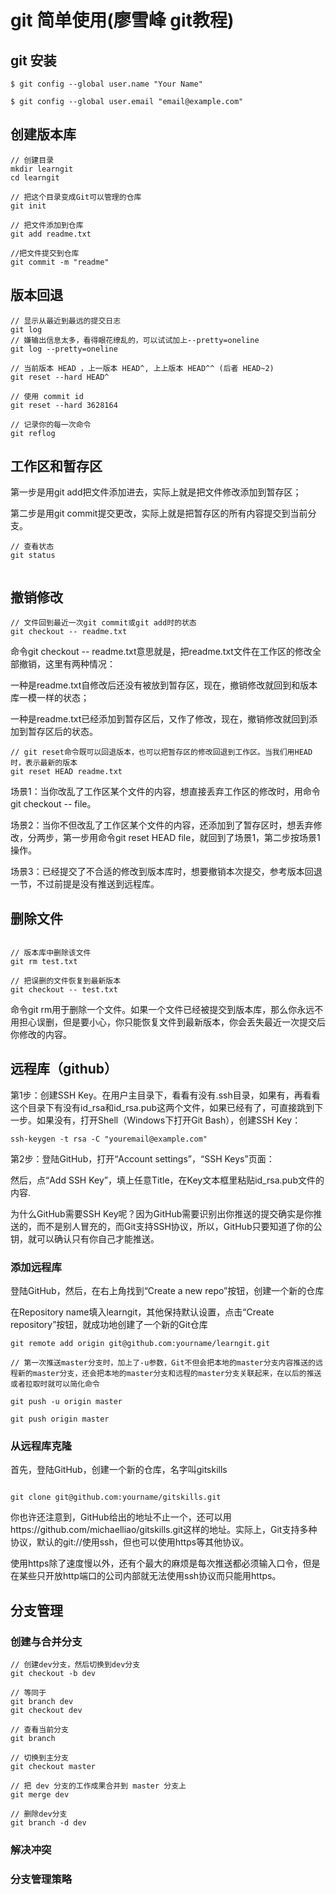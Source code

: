 # git 简单使用(廖雪峰 git教程)

## git 安装

```
$ git config --global user.name "Your Name"

$ git config --global user.email "email@example.com"
```

## 创建版本库

```
// 创建目录
mkdir learngit
cd learngit

// 把这个目录变成Git可以管理的仓库
git init 

// 把文件添加到仓库
git add readme.txt

//把文件提交到仓库
git commit -m "readme"
```

## 版本回退

```
// 显示从最近到最远的提交日志
git log
// 嫌输出信息太多，看得眼花缭乱的，可以试试加上--pretty=oneline
git log --pretty=oneline

// 当前版本 HEAD ，上一版本 HEAD^, 上上版本 HEAD^^ (后者 HEAD~2)
git reset --hard HEAD^

// 使用 commit id
git reset --hard 3628164

// 记录你的每一次命令
git reflog

```

## 工作区和暂存区

第一步是用git add把文件添加进去，实际上就是把文件修改添加到暂存区；

第二步是用git commit提交更改，实际上就是把暂存区的所有内容提交到当前分支。


```
// 查看状态
git status


```

## 撤销修改

```
// 文件回到最近一次git commit或git add时的状态
git checkout -- readme.txt

```
命令git checkout -- readme.txt意思就是，把readme.txt文件在工作区的修改全部撤销，这里有两种情况：

一种是readme.txt自修改后还没有被放到暂存区，现在，撤销修改就回到和版本库一模一样的状态；

一种是readme.txt已经添加到暂存区后，又作了修改，现在，撤销修改就回到添加到暂存区后的状态。

```
// git reset命令既可以回退版本，也可以把暂存区的修改回退到工作区。当我们用HEAD时，表示最新的版本
git reset HEAD readme.txt
```



场景1：当你改乱了工作区某个文件的内容，想直接丢弃工作区的修改时，用命令git checkout -- file。

场景2：当你不但改乱了工作区某个文件的内容，还添加到了暂存区时，想丢弃修改，分两步，第一步用命令git reset HEAD file，就回到了场景1，第二步按场景1操作。

场景3：已经提交了不合适的修改到版本库时，想要撤销本次提交，参考版本回退一节，不过前提是没有推送到远程库。


## 删除文件

```

// 版本库中删除该文件
git rm test.txt

// 把误删的文件恢复到最新版本
git checkout -- test.txt

```

命令git rm用于删除一个文件。如果一个文件已经被提交到版本库，那么你永远不用担心误删，但是要小心，你只能恢复文件到最新版本，你会丢失最近一次提交后你修改的内容。

## 远程库（github）

第1步：创建SSH Key。在用户主目录下，看看有没有.ssh目录，如果有，再看看这个目录下有没有id_rsa和id_rsa.pub这两个文件，如果已经有了，可直接跳到下一步。如果没有，打开Shell（Windows下打开Git Bash），创建SSH Key：

```
ssh-keygen -t rsa -C "youremail@example.com"

 ```

第2步：登陆GitHub，打开“Account settings”，“SSH Keys”页面：

然后，点“Add SSH Key”，填上任意Title，在Key文本框里粘贴id_rsa.pub文件的内容.


为什么GitHub需要SSH Key呢？因为GitHub需要识别出你推送的提交确实是你推送的，而不是别人冒充的，而Git支持SSH协议，所以，GitHub只要知道了你的公钥，就可以确认只有你自己才能推送。


### 添加远程库

登陆GitHub，然后，在右上角找到“Create a new repo”按钮，创建一个新的仓库

在Repository name填入learngit，其他保持默认设置，点击“Create repository”按钮，就成功地创建了一个新的Git仓库

```
git remote add origin git@github.com:yourname/learngit.git

// 第一次推送master分支时，加上了-u参数，Git不但会把本地的master分支内容推送的远程新的master分支，还会把本地的master分支和远程的master分支关联起来，在以后的推送或者拉取时就可以简化命令

git push -u origin master

git push origin master
```

### 从远程库克隆

首先，登陆GitHub，创建一个新的仓库，名字叫gitskills

```

git clone git@github.com:yourname/gitskills.git
```

你也许还注意到，GitHub给出的地址不止一个，还可以用https://github.com/michaelliao/gitskills.git这样的地址。实际上，Git支持多种协议，默认的git://使用ssh，但也可以使用https等其他协议。

使用https除了速度慢以外，还有个最大的麻烦是每次推送都必须输入口令，但是在某些只开放http端口的公司内部就无法使用ssh协议而只能用https。


## 分支管理

### 创建与合并分支

```
// 创建dev分支，然后切换到dev分支
git checkout -b dev

// 等同于
git branch dev
git checkout dev

// 查看当前分支
git branch

// 切换到主分支
git checkout master

// 把 dev 分支的工作成果合并到 master 分支上
git merge dev

// 删除dev分支
git branch -d dev

```

### 解决冲突



### 分支管理策略






